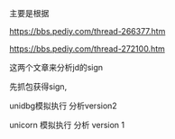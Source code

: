 主要是根据

https://bbs.pediy.com/thread-266377.htm

https://bbs.pediy.com/thread-272100.htm

这两个文章来分析jd的sign

先抓包获得sign,

unidbg模拟执行 分析version2

unicorn 模拟执行 分析 version 1

